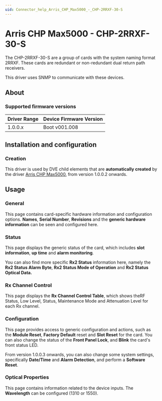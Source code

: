 ```yaml
---
uid: Connector_help_Arris_CHP_Max5000_-_CHP-2RRXF-30-S
---
```


# Arris CHP Max5000 - CHP-2RRXF-30-S

The CHP-2RRXF-30-S are a group of cards with the system naming format 2RRXF. These cards are redundant or non-redundant dual return path receivers.

This driver uses SNMP to communicate with these devices.

## About

### Supported firmware versions

| **Driver Range** | **Device Firmware Version** |
|------------------|-----------------------------|
| 1.0.0.x          | Boot v001.008               |

## Installation and configuration

### Creation

This driver is used by DVE child elements that are **automatically created** by the driver [Arris CHP Max5000](xref:Connector_help_Arris_CHP_Max5000), from version 1.0.0.2 onwards.

## Usage

### General

This page contains card-specific hardware information and configuration options. **Names**, **Serial Number**, **Revisions** and the **generic hardware information** can be seen and configured here.

### Status

This page displays the generic status of the card, which includes **slot information**, **up time** and **alarm monitoring**.

You can also find more specific **Rx2 Status** information here, namely the **Rx2 Status Alarm Byte**, **Rx2 Status Mode of Operation** and **Rx2 Status Optical Data.**

### Rx Channel Control

This page displays the **Rx Channel Control Table**, which shows theRF Status, Low Level, Status, Maintenance Mode and Attenuation Level for each Rx channel.

### Configuration

This page provides access to generic configuration and actions, such as the **Module Reset**, **Factory Default** reset and **Slot Reset** for the card. You can also change the status of the **Front Panel Lock**, and **Blink** the card's front status LED.

From version 1.0.0.3 onwards, you can also change some system settings, specifically **Date/Time** and **Alarm Detection**, and perform a **Software Reset**.

### Optical Properties

This page contains information related to the device inputs. The **Wavelength** can be configured (1310 or 1550).
